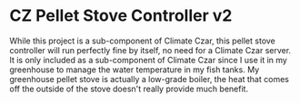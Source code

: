 # CZ Pellet Stove Controller v2

While this project is a sub-component of Climate Czar, this pellet stove controller will run perfectly fine by itself, no need for a Climate Czar server. It is only included as a sub-component of Climate Czar since I use it in my greenhouse to manage the water temperature in my fish tanks. My greenhouse pellet stove is actually a low-grade boiler, the heat that comes off the outside of the stove doesn't really provide much benefit.
